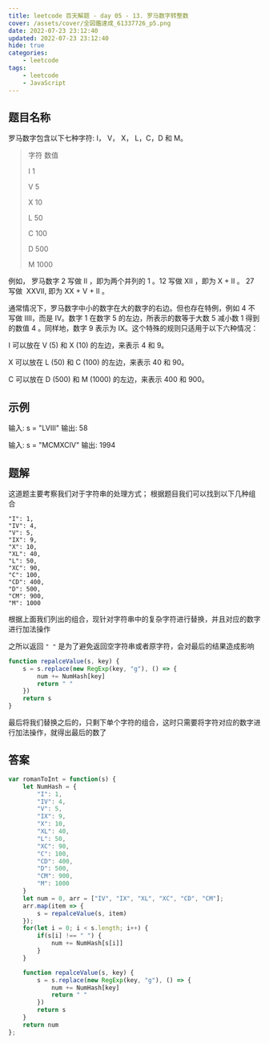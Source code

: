 ```yaml
---
title: leetcode 百天解题 - day 05 - 13. 罗马数字转整数
cover: /assets/cover/全図鑑達成_61337726_p5.png
date: 2022-07-23 23:12:40
updated: 2022-07-23 23:12:40
hide: true
categories:
    - leetcode
tags:
    - leetcode
    - JavaScript
---
```


## 题目名称
罗马数字包含以下七种字符: I， V， X， L，C，D 和 M。

> 字符          数值
>
> I             1
>
> V             5
>
> X             10
>
> L             50
>
> C             100
>
> D             500
>
> M             1000
>
例如， 罗马数字 2 写做 II ，即为两个并列的 1 。12 写做 XII ，即为 X + II 。 27 写做  XXVII, 即为 XX + V + II 。

通常情况下，罗马数字中小的数字在大的数字的右边。但也存在特例，例如 4 不写做 IIII，而是 IV。数字 1 在数字 5 的左边，所表示的数等于大数 5 减小数 1 得到的数值 4 。同样地，数字 9 表示为 IX。这个特殊的规则只适用于以下六种情况：

I 可以放在 V (5) 和 X (10) 的左边，来表示 4 和 9。

X 可以放在 L (50) 和 C (100) 的左边，来表示 40 和 90。 

C 可以放在 D (500) 和 M (1000) 的左边，来表示 400 和 900。

## 示例

输入: s = "LVIII"
输出: 58

输入: s = "MCMXCIV"
输出: 1994

## 题解

这道题主要考察我们对于字符串的处理方式；
根据题目我们可以找到以下几种组合
>
    "I": 1,
    "IV": 4,
    "V": 5,
    "IX": 9,
    "X": 10,
    "XL": 40,
    "L": 50,
    "XC": 90,
    "C": 100,
    "CD": 400,
    "D": 500,
    "CM": 900,
    "M": 1000
>
根据上面我们列出的组合，现针对字符串中的复杂字符进行替换，并且对应的数字进行加法操作

之所以返回 `" "` 是为了避免返回空字符串或者原字符，会对最后的结果造成影响

~~~js
function repalceValue(s, key) {
    s = s.replace(new RegExp(key, "g"), () => {
        num += NumHash[key]
        return " "
    })
    return s
}
~~~
最后将我们替换之后的，只剩下单个字符的组合，这时只需要将字符对应的数字进行加法操作，就得出最后的数了

## 答案

~~~js
var romanToInt = function(s) {
    let NumHash = {
        "I": 1,
        "IV": 4,
        "V": 5,
        "IX": 9,
        "X": 10,
        "XL": 40,
        "L": 50,
        "XC": 90,
        "C": 100,
        "CD": 400,
        "D": 500,
        "CM": 900,
        "M": 1000
    }
    let num = 0, arr = ["IV", "IX", "XL", "XC", "CD", "CM"];
    arr.map(item => {
        s = repalceValue(s, item)
    });
    for(let i = 0; i < s.length; i++) {
        if(s[i] !== " ") {
            num += NumHash[s[i]]
        }
    }

    function repalceValue(s, key) {
        s = s.replace(new RegExp(key, "g"), () => {
            num += NumHash[key]
            return " "
        })
        return s
    }
    return num
};
~~~